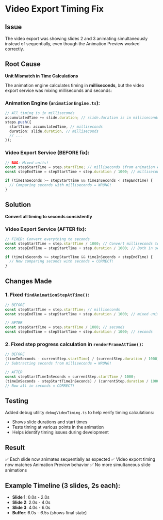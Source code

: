 # Video Export Timing Fix

## Issue

The video export was showing slides 2 and 3 animating simultaneously instead of sequentially, even though the Animation Preview worked correctly.

## Root Cause

**Unit Mismatch in Time Calculations**

The animation engine calculates timing in **milliseconds**, but the video export service was mixing milliseconds and seconds:

### Animation Engine (`animationEngine.ts`):

```typescript
// All timing is in milliseconds
accumulatedTime += slide.duration; // slide.duration is in milliseconds
steps.push({
  startTime: accumulatedTime, // milliseconds
  duration: slide.duration, // milliseconds
  // ...
});
```

### Video Export Service (BEFORE fix):

```typescript
// BUG: Mixed units!
const stepStartTime = step.startTime; // milliseconds (from animation engine)
const stepEndTime = stepStartTime + step.duration / 1000; // milliseconds + seconds = WRONG!

if (timeInSeconds >= stepStartTime && timeInSeconds < stepEndTime) {
  // Comparing seconds with milliseconds = WRONG!
}
```

## Solution

**Convert all timing to seconds consistently**

### Video Export Service (AFTER fix):

```typescript
// FIXED: Convert everything to seconds
const stepStartTime = step.startTime / 1000; // Convert milliseconds to seconds
const stepEndTime = stepStartTime + step.duration / 1000; // Both in seconds

if (timeInSeconds >= stepStartTime && timeInSeconds < stepEndTime) {
  // Now comparing seconds with seconds = CORRECT!
}
```

## Changes Made

### 1. Fixed `findAnimationStepAtTime()`:

```typescript
// BEFORE
const stepStartTime = step.startTime; // milliseconds
const stepEndTime = stepStartTime + step.duration / 1000; // mixed units

// AFTER
const stepStartTime = step.startTime / 1000; // seconds
const stepEndTime = stepStartTime + step.duration / 1000; // seconds
```

### 2. Fixed step progress calculation in `renderFrameAtTime()`:

```typescript
// BEFORE
(timeInSeconds - currentStep.startTime) / (currentStep.duration / 1000);
// Subtracting seconds from milliseconds = WRONG!

// AFTER
const stepStartTimeInSeconds = currentStep.startTime / 1000;
(timeInSeconds - stepStartTimeInSeconds) / (currentStep.duration / 1000);
// Now all in seconds = CORRECT!
```

## Testing

Added debug utility `debugVideoTiming.ts` to help verify timing calculations:

- Shows slide durations and start times
- Tests timing at various points in the animation
- Helps identify timing issues during development

## Result

✅ Each slide now animates sequentially as expected
✅ Video export timing now matches Animation Preview behavior
✅ No more simultaneous slide animations

## Example Timeline (3 slides, 2s each):

- **Slide 1**: 0.0s - 2.0s
- **Slide 2**: 2.0s - 4.0s
- **Slide 3**: 4.0s - 6.0s
- **Buffer**: 6.0s - 6.5s (shows final state)
